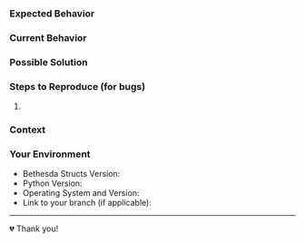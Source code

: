 ### Expected Behavior
<!--- If you're describing a bug, tell us what should happen -->
<!--- If you're suggesting a change/improvement, tell us how it should work -->

### Current Behavior
<!--- If describing a bug, tell us what happens instead of the expected behavior -->
<!--- If suggesting a change/improvement, explain the difference from current behavior -->

### Possible Solution
<!--- Not obligatory, but suggest a fix/reason for the bug, or ideas how to implement the addition or change -->

### Steps to Reproduce (for bugs)
<!--- Provide an unambiguous set of steps to reproduce this bug. Include code to reproduce, if relevant -->
1.

### Context
<!--- How has this issue affected you? What are you trying to accomplish? -->
<!--- Providing context helps us come up with a solution that is most useful in the real world -->

### Your Environment
<!--- Include as many relevant details about the environment you experienced the bug in -->
* Bethesda Structs Version:
* Python Version:
* Operating System and Version:
* Link to your branch (if applicable):

---

💔 Thank you!
